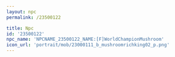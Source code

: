 ```yaml
---
layout: npc
permalink: /23500122

title: Npc
id: '23500122'
npc_name: 'NPCNAME_23500122_NAME:[F]WorldChampionMushroom'
icon_url: 'portrait/mob/23000111_b_mushroomrichking02_p.png'
---
```

